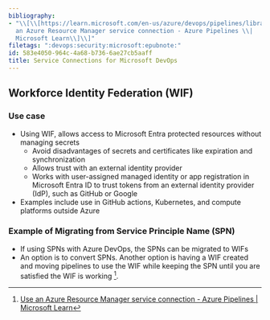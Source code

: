 ```yaml
---
bibliography:
- "\\[\\[https://learn.microsoft.com/en-us/azure/devops/pipelines/library/connect-to-azure?view=azure-devops\\]\\[Use
  an Azure Resource Manager service connection - Azure Pipelines \\|
  Microsoft Learn\\]\\]"
filetags: ":devops:security:microsoft:epubnote:"
id: 583e4050-964c-4a68-b736-6ae27cb5aaff
title: Service Connections for Microsoft DevOps
---
```


## Workforce Identity Federation (WIF)

### Use case

- Using WIF, allows access to Microsoft Entra protected resources
  without managing secrets
  - Avoid disadvantages of secrets and certificates like expiration and
    synchronization
  - Allows trust with an external identity provider
  - Works with user-assigned managed identity or app registration in
    Microsoft Entra ID to trust tokens from an external identity
    provider (IdP), such as GitHub or Google
- Examples include use in GitHub actions, Kubernetes, and compute
  platforms outside Azure

### Example of Migrating from Service Principle Name (SPN)

- If using SPNs with Azure DevOps, the SPNs can be migrated to WIFs
- An option is to convert SPNs. Another option is having a WIF created
  and moving pipelines to use the WIF while keeping the SPN until you
  are satisfied the WIF is working [^1].

[^1]: [Use an Azure Resource Manager service connection - Azure
    Pipelines \| Microsoft
    Learn](https://learn.microsoft.com/en-us/azure/devops/pipelines/library/connect-to-azure?view=azure-devops)
